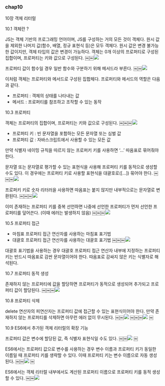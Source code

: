 ### chap10

10장 객체 리터럴

10.1  객체란 ?

JS는 객체 기반의 프로그래밍 언어이며, JS를 구성하는 거의 모든 것이 객체다. 원시 값을 제외한 나머지 값(함수, 배열, 정규 표현식 등)은 모두 객체다.
원시 값은 변경 불가능 한 값이지만, 객체 타입의 값은 변경이 가능하다. 
객체는 0개 이상의 프로퍼티로 구성된 집합이며, 프로퍼티는 키와 값으로 구성된다.
￼￼![](./public/chap10/1.png)

프로퍼티 값이 함수일 경우 일반 함수와 구분하기 위해 메서드라 부른다.
￼￼![](./public/chap10/2.png)

이처럼 객체는 프로퍼티와 메서드로 구성된 집합체다. 프로퍼티와 메서드의 역할은 다음과 같다.
- 프로퍼티 : 객체의 상태를 나타내는 값
- 메서드 : 프로퍼티를 참조하고 조작할 수 있는 동작

10.3 프로퍼티

객체는 프로퍼티의 집합이며, 프로퍼티는 키와 값으로 구성된다.
￼￼￼![](./public/chap10/3.png)

- 프로퍼티 키 : 빈 문자열을 포함하는 모든 문자열 또는 심벌 값
- 프로퍼티 값 : 자바스크립트에서 사용할 수 있는 모든 값

만약 식별자 네이밍 규칙을 따르지 않는 프로퍼키 키를 사용하면 ‘…’ 따옴표로 묶어줘야 한다.

문자열 또는 문자열로 평가할 수 있는 표현식을 사용해 프로퍼티 키를 동적으로 생성할 수도 있다. 이 경우에는 프로퍼티 키로 사용할 표현식을 대괄호로([…]) 묶어야 한다.
￼￼￼![](./public/chap10/4.png)

프로퍼키 키로 숫자 리터러을 사용하면 따옴표는 붙지 않지만 내부적으로는 문자열로 변환된다.
￼￼￼![](./public/chap10/5.png)

이미 존재하는 프로퍼티 키를 중복 선언하면 나중에 선언한 프로퍼티가 먼저 선언한 프로퍼티를 덮어쓴다. (이때 에러는 발생하지 않음)
￼￼￼![](./public/chap10/6.png)


10.5 프로퍼티 접근

- 마침표 프로퍼티 접근 연산자를 사용하는 마침표 표기법
- 대괄호 프로퍼티 접근 연산자를 사용하는 대괄호 표기법
￼￼￼![](./public/chap10/7.png)

대괄호 표기법을 사용하는 경우 대괄호 프로퍼티 접근 연산자 내부에 지정하는 프로퍼티 키는 반드시 따옴표로 감싼 문자열이어야 한다. 따옴표로 감싸지 않은 키는 식별자로 해석된다.


10.7 프로퍼티 동적 생성

존재하지 않는 프로퍼티에 값을 할당하면 프로퍼티가 동적으로 생성되어 추가되고 프로퍼티 값이 할당된다.
￼￼￼![](./public/chap10/8.png)

10.8 프로퍼티 삭제

delete 연산자의 피연산자는 프로퍼티 값에 접근할 수 있는 표현식이어야 한다. 만약 존재하지 않는 프로퍼티를 삭제하면 아무런 에러 없이 무시된다.
￼￼![](./public/chap10/9.png)
￼￼￼![](./public/chap10/10.png)
￼


10.9 ES6에서 추가된 객체 리터럴의 확장 기능

프로퍼티 값은 변수에 할당된 값, 즉 식별자 표현식일 수도 있다.
￼￼![](./public/chap10/11.png)
￼

ES6에서는 프로퍼티 값으로 변수를 사용하는 경우 변수 이름과 프로퍼티 키가 동일한 이름일 때 프로퍼티 키를 생략할 수 있다. 이때 프로퍼티 키는 변수 이름으로 자동 생성된다.
￼￼![](./public/chap10/12.png)
￼

ES6에서는 객체 리터럴 내부에서도 계산된 프로퍼티 이름으로 프로퍼티 키를 동적 생성할 수 있다.
￼￼![](./public/chap10/13.png)